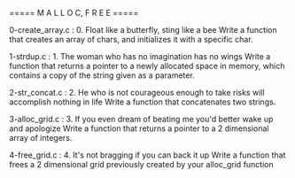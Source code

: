===== M A L L O C,  F R E E =====

0-create_array.c : 0. Float like a butterfly, sting like a bee
Write a function that creates an array of chars, and initializes it with a specific char. 

1-strdup.c : 1. The woman who has no imagination has no wings
Write a function that returns a pointer to a newly allocated space in memory, which contains a copy of the string given as a parameter.

2-str_concat.c : 2. He who is not courageous enough to take risks will accomplish nothing in life
Write a function that concatenates two strings.

3-alloc_grid.c : 3. If you even dream of beating me you'd better wake up and apologize
Write a function that returns a pointer to a 2 dimensional array of integers.

4-free_grid.c : 4. It's not bragging if you can back it up
Write a function that frees a 2 dimensional grid previously created by your alloc_grid function
